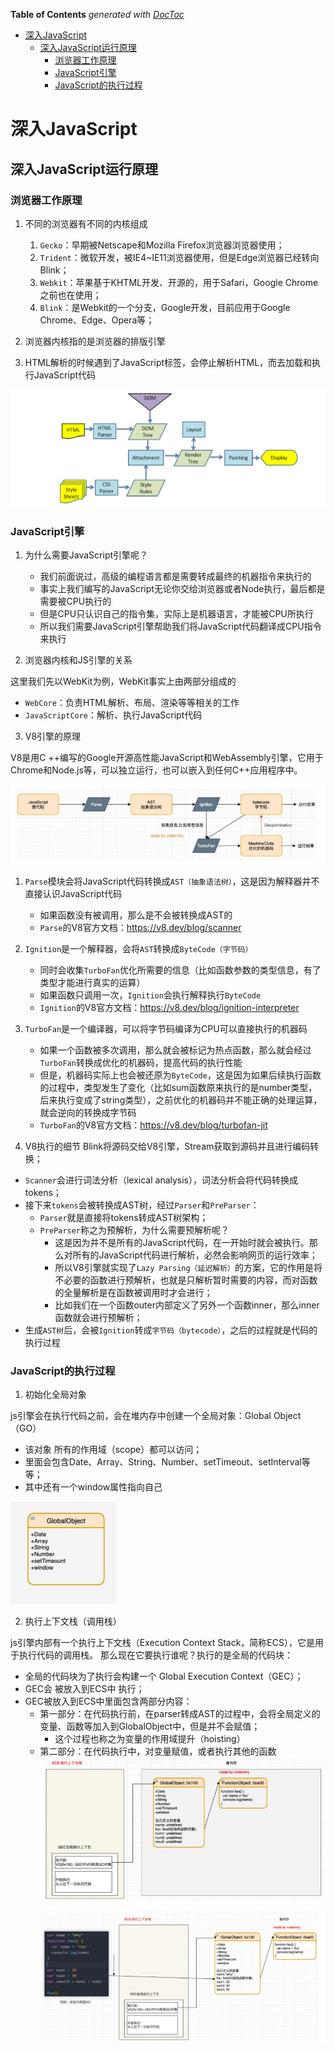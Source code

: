 <!--
 * @Author: hidari
 * @Date: 2022-05-23 10:37:10
 * @LastEditors: hidari 
 * @LastEditTime: 2022-05-23 14:52:47
 * @FilePath: \deepJavaScript\README.md
 * @Description: 深入JavaScript
 * 
 * Copyright (c) 2022 by 1640106564@qq.com, All Rights Reserved. 
-->
<!-- START doctoc generated TOC please keep comment here to allow auto update -->
<!-- DON'T EDIT THIS SECTION, INSTEAD RE-RUN doctoc TO UPDATE -->
**Table of Contents**  *generated with [DocToc](https://github.com/thlorenz/doctoc)*

- [深入JavaScript](#%E6%B7%B1%E5%85%A5javascript)
  - [深入JavaScript运行原理](#%E6%B7%B1%E5%85%A5javascript%E8%BF%90%E8%A1%8C%E5%8E%9F%E7%90%86)
    - [浏览器工作原理](#%E6%B5%8F%E8%A7%88%E5%99%A8%E5%B7%A5%E4%BD%9C%E5%8E%9F%E7%90%86)
    - [JavaScript引擎](#javascript%E5%BC%95%E6%93%8E)
    - [JavaScript的执行过程](#javascript%E7%9A%84%E6%89%A7%E8%A1%8C%E8%BF%87%E7%A8%8B)

<!-- END doctoc generated TOC please keep comment here to allow auto update -->


# 深入JavaScript

## 深入JavaScript运行原理

### 浏览器工作原理

1. 不同的浏览器有不同的内核组成
    1. `Gecko`：早期被Netscape和Mozilla Firefox浏览器浏览器使用；
    2. `Trident`：微软开发，被IE4~IE11浏览器使用，但是Edge浏览器已经转向Blink；
    3. `Webkit`：苹果基于KHTML开发、开源的，用于Safari，Google Chrome之前也在使用；
    4. `Blink`：是Webkit的一个分支，Google开发，目前应用于Google Chrome、Edge、Opera等；

2. 浏览器内核指的是浏览器的排版引擎

3. HTML解析的时候遇到了JavaScript标签，会停止解析HTML，而去加载和执行JavaScript代码

![浏览器渲染过程](/image/01/%E6%B5%8F%E8%A7%88%E5%99%A8%E6%B8%B2%E6%9F%93%E8%BF%87%E7%A8%8B.png)

### JavaScript引擎

1. 为什么需要JavaScript引擎呢？
    - 我们前面说过，高级的编程语言都是需要转成最终的机器指令来执行的
    - 事实上我们编写的JavaScript无论你交给浏览器或者Node执行，最后都是需要被CPU执行的
    - 但是CPU只认识自己的指令集，实际上是机器语言，才能被CPU所执行
    - 所以我们需要JavaScript引擎帮助我们将JavaScript代码翻译成CPU指令来执行

2. 浏览器内核和JS引擎的关系

这里我们先以WebKit为例，WebKit事实上由两部分组成的
- `WebCore`：负责HTML解析、布局、渲染等等相关的工作
- `JavaScriptCore`：解析、执行JavaScript代码

3. V8引擎的原理

V8是用C ++编写的Google开源高性能JavaScript和WebAssembly引擎，它用于Chrome和Node.js等，可以独立运行，也可以嵌入到任何C++应用程序中。

![v8引擎原理](/image/01/v8%E5%BC%95%E6%93%8E%E5%8E%9F%E7%90%86.png)

1. `Parse`模块会将JavaScript代码转换成`AST（抽象语法树）`，这是因为解释器并不直接认识JavaScript代码
    - 如果函数没有被调用，那么是不会被转换成AST的
    - `Parse`的V8官方文档：https://v8.dev/blog/scanner
2. `Ignition`是一个解释器，会将`AST`转换成`ByteCode（字节码）`
    - 同时会收集`TurboFan`优化所需要的信息（比如函数参数的类型信息，有了类型才能进行真实的运算）
    - 如果函数只调用一次，`Ignition`会执行解释执行`ByteCode`
    - `Ignition`的V8官方文档：https://v8.dev/blog/ignition-interpreter
3. `TurboFan`是一个编译器，可以将字节码编译为CPU可以直接执行的机器码
    - 如果一个函数被多次调用，那么就会被标记为热点函数，那么就会经过`TurboFan`转换成优化的机器码，提高代码的执行性能
    - 但是，机器码实际上也会被还原为`ByteCode`，这是因为如果后续执行函数的过程中，类型发生了变化（比如sum函数原来执行的是number类型，后来执行变成了string类型），之前优化的机器码并不能正确的处理运算，就会逆向的转换成字节码
    - `TurboFan`的V8官方文档：https://v8.dev/blog/turbofan-jit


4. V8执行的细节
Blink将源码交给V8引擎，Stream获取到源码并且进行编码转换；
- `Scanner`会进行词法分析（lexical analysis），词法分析会将代码转换成tokens；
- 接下来`tokens`会被转换成AST树，经过`Parser`和`PreParser`：
    - `Parser`就是直接将tokens转成AST树架构；
    - `PreParser`称之为预解析，为什么需要预解析呢？
        - 这是因为并不是所有的JavaScript代码，在一开始时就会被执行。那么对所有的JavaScript代码进行解析，必然会影响网页的运行效率；
        - 所以V8引擎就实现了`Lazy Parsing（延迟解析）`的方案，它的作用是将不必要的函数进行预解析，也就是只解析暂时需要的内容，而对函数的全量解析是在函数被调用时才会进行；
        - 比如我们在一个函数outer内部定义了另外一个函数inner，那么inner函数就会进行预解析；
- 生成`AST树`后，会被`Ignition`转成`字节码（bytecode）`，之后的过程就是代码的执行过程

### JavaScript的执行过程

1. 初始化全局对象

js引擎会在执行代码之前，会在堆内存中创建一个全局对象：Global Object（GO）
- 该对象 所有的作用域（scope）都可以访问；
- 里面会包含Date、Array、String、Number、setTimeout、setInterval等等；
- 其中还有一个window属性指向自己

![堆内存](/image/01/%E5%A0%86%E5%86%85%E5%AD%98.png)

2. 执行上下文栈（调用栈）

js引擎内部有一个执行上下文栈（Execution Context Stack，简称ECS），它是用于执行代码的调用栈。
那么现在它要执行谁呢？执行的是全局的代码块：
 - 全局的代码块为了执行会构建一个 Global Execution Context（GEC）；
 - GEC会 被放入到ECS中 执行；
 - GEC被放入到ECS中里面包含两部分内容：
    - 第一部分：在代码执行前，在parser转成AST的过程中，会将全局定义的变量、函数等加入到GlobalObject中，但是并不会赋值；
        - 这个过程也称之为变量的作用域提升（hoisting）
    - 第二部分：在代码执行中，对变量赋值，或者执行其他的函数
![GEC被放入到ECS中](/image/01/GEC%E8%A2%AB%E6%94%BE%E5%85%A5%E5%88%B0ECS%E4%B8%AD.png)
![GEC开始执行代码](/image/01/GEC%E5%BC%80%E5%A7%8B%E6%89%A7%E8%A1%8C%E4%BB%A3%E7%A0%81.png)

